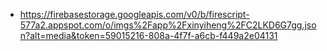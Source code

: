 - https://firebasestorage.googleapis.com/v0/b/firescript-577a2.appspot.com/o/imgs%2Fapp%2Fxinyiheng%2FC2LKD6G7gg.json?alt=media&token=59015216-808a-4f7f-a6cb-f449a2e04131
